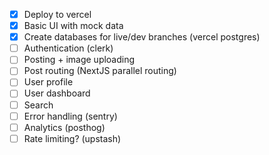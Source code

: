 - [x] Deploy to vercel
- [x] Basic UI with mock data
- [x] Create databases for live/dev branches (vercel postgres)
- [ ] Authentication (clerk)
- [ ] Posting + image uploading
- [ ] Post routing (NextJS parallel routing)
- [ ] User profile
- [ ] User dashboard
- [ ] Search
- [ ] Error handling (sentry)
- [ ] Analytics (posthog)
- [ ] Rate limiting? (upstash)